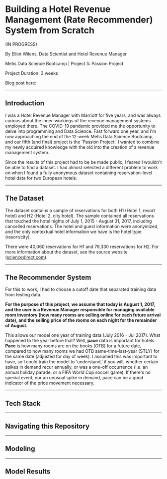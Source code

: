 # Building a Hotel Revenue Management (Rate Recommender) System from Scratch

(IN PROGRESS)

By Elliot Wilens, Data Scientist and Hotel Revenue Manager

Metis Data Science Bootcamp | Project 5: Passion Project

Project Duration: 3 weeks

Blog post here: 

___
## Introduction

I was a Hotel Revenue Manager with Marriott for five years, and was always curious about the inner-workings of the revenue management systems employed there. The COVID-19 pandemic provided me the opportunity to delve into programming and Data Science. Fast forward one year, and I'm now approaching the end of the 12-week Metis Data Science Bootcamp, and our fifth (and final) project is the 'Passion Project'. I wanted to combine my newly acquired knowledge with the old into the creation of a revenue management system.

Since the results of this project had to be be made public, I feared I wouldn't be able to find a dataset. I had almost selected a different problem to work on when I found a fully anonymous dataset containing reservation-level hotel data for two European hotels.
___
## The Dataset

The dataset contains a sample of reservations for both H1 (Hotel 1, resort hotel) and H2 (Hotel 2, city hotel). The sample contained all reservations that touched the hotel nights of July 1, 2015 - August 31, 2017, including cancelled reservations. The hotel and guest information were anonymized, and the only contextual hotel information we have is the hotel type (resort/city).

There were 40,060 reservations for H1 and 79,330 reservations for H2. For more information about the dataset, see the source website ([sciencedirect.com](https://www.sciencedirect.com/science/article/pii/S2352340918315191)).

___
## The Recommender System

For this to work, I had to choose a cutoff date that separated training data from testing data.

**For the purpose of this project, we assume that today is August 1, 2017, and the user is a Revenue Manager responsible for managing available room inventory (how many rooms are selling online for each future arrival date), and the selling price of the rooms on each night for the remainder of August.**

This allows our model one year of training data (July 2016 - Jul 2017). What happened to the year before that? Well, **pace** data is important for hotels. **Pace** is how many rooms are on the books (OTB) for a future date, compared to how many rooms we had OTB same-time-last-year (STLY) for the same date (adjusted for day of week). I assumed this was important to have, so I could train the model to 'understand,' if you will, whether certain spikes in demand recur annually, or was a one-off occurrence (i.e. an annual holiday parade, or a FIFA World Cup soccer game). If there's no special event, nor an unusual spike in demand, pace can be a good indicator of the price movement necessary.

___
## Tech Stack


___
## Navigating this Repository


___
## Modeling


___
## Model Results
